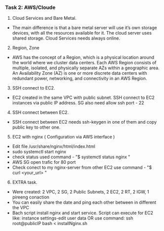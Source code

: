 ### Task 2: AWS/Cloude
1. Cloud Services and Bare Metal.
* The main difference is that a bare metal server will use it’s own storage devices, with all the resources available for it. The cloud server uses shared storage. Cloud Services needs always online.
2. Region, Zone
* AWS has the concept of a Region, which is a physical location around the world where we cluster data centers. Each AWS Region consists of multiple, isolated, and physically separate AZs within a geographic area. An Availability Zone (AZ) is one or more discrete data centers with redundant power, networking, and connectivity in an AWS Region.
3. SSH connect to EC2.
* EC2 created in the same VPC with public subnet. SSH connect to EC2 instances via public IP address. SG also need allow ssh port - 22
4. SSH connect between EC2.
* SSH connect between EC2 needs ssh-keygen in one of them and copy public key to other one.
5. EC2 with nginx ( Configuration via AWS interface )
* Edit file /usr/share/nginx/html/index.html
* sudo systemctl start nginx
* check status used command - "$ systemctl status nginx "
* AWS SG open trafic for 80 port
* Check conect to my nginx-server from other EC2 use command - "$ curl <your_url> "
6. EXTRA task.
* Were created: 2 VPC, 2 SG, 2 Public Subnets, 2 EC2, 2 RT, 2 IGW, 1 pireeng conaction
* You can easily share the date and ping each other between in different the VPC
* Bach script install nginx and start service. Script can execute for EC2 like: instance settings-edit user data OR use command: ssh root@publicIP bash < installNginx.sh
